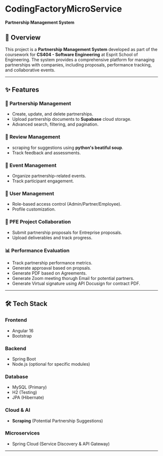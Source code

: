 # CodingFactoryMicroService

**Partnership Management System**  

## 📌 Overview  
This project is a **Partnership Management System** developed as part of the coursework for **CS404 - Software Engineering** at Esprit School of Engineering. The system provides a comprehensive platform for managing partnerships with companies, including proposals, performance tracking, and collaborative events.  

---

## ✨ Features  
### 🤝 **Partnership Management**  
- Create, update, and delete partnerships.  
- Upload partnership documents to **Supabase** cloud storage.  
- Advanced search, filtering, and pagination.  

### 📝 **Review Management**  
- scraping for suggestions using **python's beatiful soup**.  
- Track feedback and assessments.  

### 🎉 **Event Management**  
- Organize partnership-related events.  
- Track participant engagement.  

### 👥 **User Management**  
- Role-based access control (Admin/Partner/Employee).  
- Profile customization.  

### 📂 **PFE Project Collaboration**  
- Submit partnership proposals for Entreprise proposals.  
- Upload deliverables and track progress.  

### 📊 **Performance Evaluation**  
- Track partnership performance metrics.  
- Generate approaval based on propsals.  
- Generate PDF based on Agreements.  
- Generate Zoom meeting thorugh Email for potential partners.  
- Generate Virtual signature using API Docusign for contract PDF.  

---

## 🛠️ Tech Stack  
### **Frontend**  
- Angular 16  
- Bootstrap  

### **Backend**  
- Spring Boot  
- Node.js (optional for specific modules)  

### **Database**  
- MySQL (Primary)  
- H2 (Testing)  
- JPA (Hibernate)  

### **Cloud & AI**  
- **Scraping** (Potential Partnership Suggestions)  

### **Microservices**  
- Spring Cloud (Service Discovery & API Gateway)  

---

